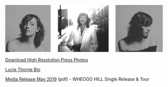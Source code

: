 [![](data/image/media/LT-3-PHOTO.png)](https://www.dropbox.com/sh/aje3cry6elw37dw/AABqXSSVJ3vsxVBCFcMZAh4Pa?dl=0)

[Download High Resolution Press Photos](https://www.dropbox.com/sh/aje3cry6elw37dw/AABqXSSVJ3vsxVBCFcMZAh4Pa?dl=0)

[Lucie Thorne Bio](?p=media/bio)

[Media Release May 2019](data/pr/WheogoHill_MediaRelease_May2019.pdf) (pdf) - WHEOGO HILL Single Release & Tour

<!--
<iframe id="ytplayer" type="text/html" width="480" height="270"
  src="https://www.youtube.com/embed/DxTKUIL_tpI?autoplay=1&origin=http://luciethorne.com"
  frameborder="0"></iframe>
-->
